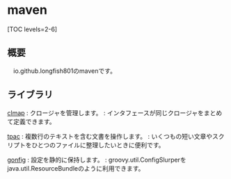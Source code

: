 # maven

[TOC levels=2-6]

## 概要

　io.github.longfish801のmavenです。

## ライブラリ

[clmap](clmap/)
: クロージャを管理します。
: インタフェースが同じクロージャをまとめて定義できます。

[tpac](tpac/)
: 複数行のテキストを含む文書を操作します。
: いくつもの短い文章やスクリプトをひとつのファイルに整理したいときに便利です。

[gonfig](gonfig/)
: 設定を静的に保持します。
: groovy.util.ConfigSlurperを java.util.ResourceBundleのように利用できます。
